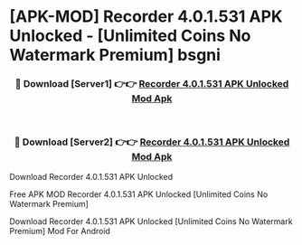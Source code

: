 # [APK-MOD] Recorder 4.0.1.531 APK Unlocked - [Unlimited Coins No Watermark Premium] bsgni



<div align="center">
<h3>🔴 Download [Server1] 👉👉 <a href="https://momento.my/?title=Recorder_4.0.1.531_APK_Unlocked">Recorder 4.0.1.531 APK Unlocked Mod Apk</a></h3><br>

<h3>🔴 Download [Server2] 👉👉 <a href="https://momento.my/?title=Recorder_4.0.1.531_APK_Unlocked">Recorder 4.0.1.531 APK Unlocked Mod Apk</a></h3>
</div>



Download Recorder 4.0.1.531 APK Unlocked 

Free APK MOD Recorder 4.0.1.531 APK Unlocked [Unlimited Coins No Watermark Premium]

Download Recorder 4.0.1.531 APK Unlocked [Unlimited Coins No Watermark Premium] Mod For Android
